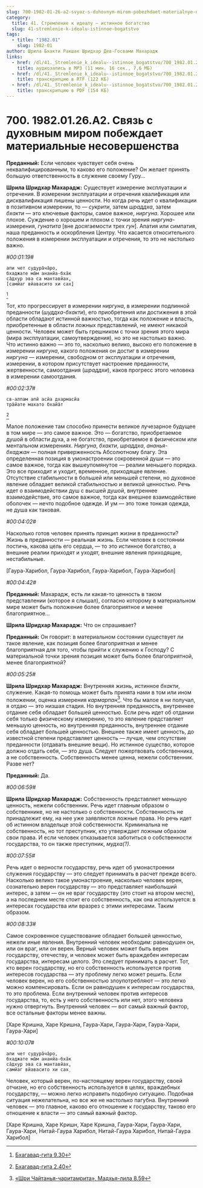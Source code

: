 ```yaml
---
slug: 700-1982-01-26-a2-svyaz-s-duhovnym-mirom-pobezhdaet-materialnye-nesovershenstva
category:
  title: 41. Стремление к идеалу — истинное богатство
  slug: 41-stremlenie-k-idealu-istinnoe-bogatstvo
tags:
  - title: "1982.01"
    slug: 1982-01
author: Шрила Бхакти Ракшак Шридхар Дев-Госвами Махарадж
links:
  - href: /dl/41._Stremlenie_k_idealu--istinnoe_bogatstvo/700_1982.01.26.A2_SridharMj_Svyaz_s_duhovnym_mirom_pobejdaet_materialnye_nesovershenstva.mp3
    title: аудиозапись в MP3 (11 мин. 16 сек., 7,6 МБ)
  - href: /dl/41._Stremlenie_k_idealu--istinnoe_bogatstvo/700_1982.01.26.A2_SridharMj_Svyaz_s_duhovnym_mirom_pobejdaet_materialnye_nesovershenstva.rtf
    title: транскрипцию в RTF (122 КБ)
  - href: /dl/41._Stremlenie_k_idealu--istinnoe_bogatstvo/700_1982.01.26.A2_SridharMj_Svyaz_s_duhovnym_mirom_pobejdaet_materialnye_nesovershenstva.pdf
    title: транскрипцию в PDF (154 КБ)
---
```


# 700. 1982.01.26.A2. Связь с духовным миром побеждает материальные несовершенства

**Преданный:** Если человек чувствует себя очень неквалифицированным, то каково его положение? Он желает принять большую ответственность в служение своему Гуру…

**Шрила Шридхар Махарадж:** Существует измерение эксплуатации и отречения. В измерении эксплуатации и отречения квалификация или дисквалификация лишены ценности. Но когда речь идет о квалификации в позитивном измерении, то — *сукрити*, затем *шраддха*, затем *бхакти* — это ключевые факторы, самое важное, *ниргуна*. Хорошее или плохое. Суждение о хорошем и плохом с точки зрения *ниргуна*-измерения, *гунатита* [вне досягаемости трех *гун*]. Апатия или симпатия, наша преданность и оскорбления Центру. Что касается относительного положения в измерении эксплуатации и отречения, то это не настолько важно.

*#00:01:19#*

    апи чет судура̄ча̄ро,
    бхаджате ма̄м ананйа-бха̄к
    са̄дхур эва са мантавйах̣,
    [самйаг вйавасито хи сах̣]
[^_ftn1]

Тот, кто прогрессирует в измерении *ниргуна*, в измерении подлинной преданности (*шуддха-бхакти*), его приобретения или достижения в этой области обладают истинной важностью, тогда как положение и власть, приобретенные в области ложных представлений, не имеют никакой ценности. Человек может быть грешником с точки зрения этого мира (мира эксплуатации, самоутверждения), но это не настолько важно. Что истинно важно — это то, насколько велико, высоко его положение в измерении *ниргуна*, какого положения он достиг в измерении *ниргуна* — измерении, свободном от эксплуатации и отречения, измерении, в котором присутствует настроение преданности, жертвенности, самоотдания (*шраддхи*), каков прогресс этого человека в измерении самоотдания.

*#00:02:37#*

    св-алпам апй асйа дхармасйа
    тра̄йате махато бхайа̄т
[^_ftn2]

Малое положение там способно принести великое лучезарное будущее в том мире — это самое важное. Это — богатство, приобретаемое душой в области духа, а не богатство, приобретаемое в физическом или ментальном измерениях. *Ниргуна*, *бхакти*, *шраддха*, *ананья-бхаджан* — полная приверженность Абсолютному благу. Эта определенная позиция в умонастроении сокровенной души — это самое важное, тогда как вышеупомянутое — реалии меньшего порядка. Это все приходит и уходит, временное, приходящее явление. Отсутствие стабильности в большей или меньшей степени, но духовное явление обладает великой стабильностью и великой ценностью. Речь идет о взаимодействии душ с высшей душой, внутреннее взаимодействие, это самое важное, тогда как внешнее взаимодействие оболочек — нечто подобное одежде. И ум — это тоже тонкая одежда, не душа как таковая.

*#00:04:02#*

Насколько готов человек принять принцип жизни в преданности? Жизнь в преданности — реальная жизнь. Если человек в состоянии постичь, какова цель его сердца, — то это истинное богатство, а внешние реалии приходят и уходят, внешние явления приходящие, нестабильные.

[Гаура-Харибол, Гаура-Харибол, Гаура-Харибол, Гаура-Харибол]

*#00:04:42#*

**Преданный:** Махарадж, есть ли какая-то ценность в таком представлении (которое я слышал), согласно которому в материальном мире может быть положение более благоприятное и менее благоприятное…

**Шрила Шридхар Махарадж:** Что он спрашивает?

**Преданный:** Он говорит: в материальном состоянии существует ли такое явление, как позиция более благоприятная и менее благоприятная для того, чтобы прийти к служению к Господу? С материальной точки зрения позиция может быть более благоприятной, менее благоприятной?

*#00:05:25#*

**Шрила Шридхар Махарадж:** Внутренняя жизнь, истинное *бхакти*, служение. Какая-то помощь может быть принята нами в том или ином положении, оценка измерения *кармарпан*[^_ftn3]. Что бы малое я ни получал, я отдаю — это низшая стадия. Но внутренняя преданность, внутреннее отдание себя обладает большей ценностью. Если речь идет об отдании себя только физическому измерению, то это явление представляет меньшую ценность, но внутренняя преданность, внутреннее отдание себя обладает большей ценностью. Внешнее также имеет ценность, до известной степени представляет ценность — лучше, чем отсутствие преданности (отдавать внешние вещи). Но истинное существо, которое должно отдать себя, — это душа. Следует пожертвовать собственника, а не собственность. Собственность менее ценна, нежели собственник. Разве нет?

**Преданный:** Да.

*#00:06:59#*

**Шрила Шридхар Махарадж:** Собственность представляет меньшую ценность, нежели собственник. Речь идет главным образом о собственнике, но не настолько о собственности. Собственность не принадлежит ему, на нее уже заявляются ложные права. Но речь идет об истинном владельце этой собственности. Криминальна не собственность, но тот преступник, кто утверждает ложным образом свои права. И если человек отказывается заботиться о собственности государства, то он также преступник, *мудха(?)*.

*#00:07:55#*

Речь идет о верности государству, речь идет об умонастроении служения государству — это следует принимать в расчет прежде всего. Насколько велико такое умонастроение, насколько человек верен, сознательно верен государству — это представляет наибольший интерес, а затем — он не враг государству (это стоит на втором месте), а на последнем месте стоит его собственность, как она используется: в интересах государства или вразрез с этими интересами. Таким образом.

*#00:08:33#*

Самое сокровенное существование обладает большей ценностью, нежели иные явления. Внутренний человек необходим: равнодушен он, или он враг, или он верен. Верный человек может быть верен государству, отечеству, и человек может быть враждебен интересам государства, интересам целого. Это следует принимать в расчет. Тот, кто верен государству, но его собственность используется против интересов государства — эту проблему легко может решить. Если человек верен, но его собственностью злоупотребляют — это легко можно компенсировать. Если он равнодушен к интересам государства, то это проблема. Если внутренний человек против интересов государства, то, есть у него собственность или нет, этого человека нужно отвергнуть. Внутренний человек — вот самый важный фактор, все остальные факторы менее важны.

[Харе Кришна, Харе Кришна, Гаура-Хари, Гаура-Хари, Гаура-Хари, Гаура-Хари]

*#00:10:07#*

    апи чет судура̄ча̄ро,
    бхаджате ма̄м ананйа-бха̄к
    са̄дхур эва са мантавйах̣,
    самйаг вйавасито хи сах̣

Человек, который верен, по-настоящему верен государству, своей отчизне, но его собственность используется в целях, враждебных государству, — можно легко исправить подобную ситуацию. Подобная ситуация нежелательна, но все же не настолько пагубна. Внутренний человек — это главное, каково его отношение к государству, таково его отношение к власти — это самый важный фактор.

[Харе Кришна, Харе Кришн, Харе Кришна, Гаура-Хари, Гаура-Хари, Гаура-Хари, Нитай-Гаура Харибол, Нитай-Гаура Харибол, Нитай-Гаура Харибол]



[^_ftn1]: [Бхагавад-гита 9.30](../notes/bhagavad-gita/bhagavad-gita-9-30.md)

[^_ftn2]: [Бхагавад-гита 2.40](../notes/bhagavad-gita/bhagavad-gita-2-40.md)

[^_ftn3]: [«Шри Чайтанья-чаритамрита», Мадхья-лила 8.59](../notes/shri-chajtanya-charitamrita-madhya-lila/shri-chajtanya-charitamrita-madhya-lila-8-59.md)
